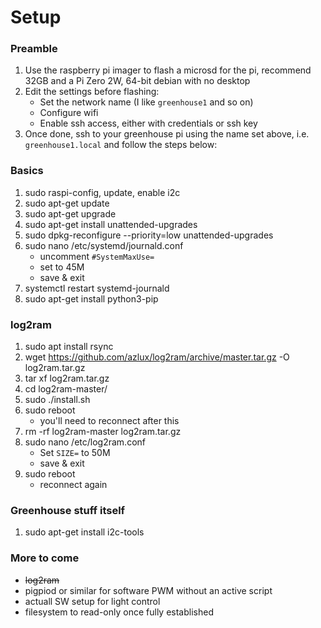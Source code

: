 # Setup
### Preamble
 1. Use the raspberry pi imager to flash a microsd for the pi, recommend 32GB and a Pi Zero 2W, 64-bit debian with no desktop
 2. Edit the settings before flashing:
    - Set the network name (I like `greenhouse1` and so on)
    - Configure wifi
    - Enable ssh access, either with credentials or ssh key
 4. Once done, ssh to your greenhouse pi using the name set above, i.e. `greenhouse1.local` and follow the steps below:
### Basics
 1.	sudo raspi-config, update, enable i2c
 2.	sudo apt-get update
 3.	sudo apt-get upgrade
 4.	sudo apt-get install unattended-upgrades
 5.	sudo dpkg-reconfigure --priority=low unattended-upgrades
 7.	sudo nano /etc/systemd/journald.conf
    - uncomment `#SystemMaxUse=`
    - set to 45M
    - save & exit
 9.	systemctl restart systemd-journald
 10.	sudo apt-get install python3-pip
### log2ram
 1. sudo apt install rsync
 2. wget https://github.com/azlux/log2ram/archive/master.tar.gz -O log2ram.tar.gz
 3. tar xf log2ram.tar.gz
 4. cd log2ram-master/
 5. sudo ./install.sh
 6. sudo reboot
    - you'll need to reconnect after this
 8. rm -rf log2ram-master log2ram.tar.gz
 9. sudo nano /etc/log2ram.conf
    - Set `SIZE=` to 50M
    - save & exit
 11. sudo reboot
     - reconnect again
### Greenhouse stuff itself
 1.	sudo apt-get install i2c-tools
### More to come
 - ~~log2ram~~
 - pigpiod or similar for software PWM without an active script
 - actuall SW setup for light control
 - filesystem to read-only once fully established

